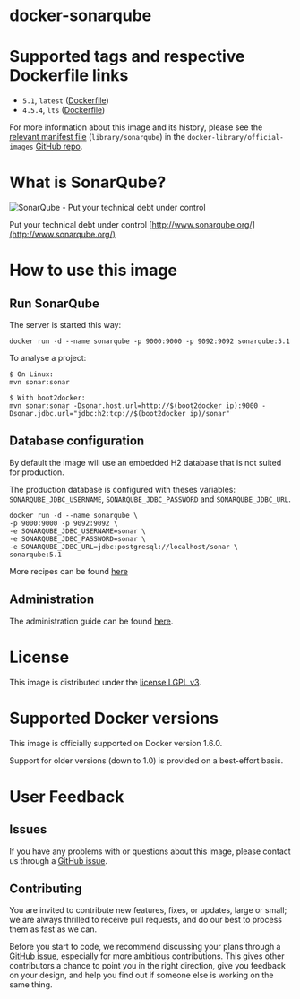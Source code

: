 docker-sonarqube
================

# Supported tags and respective Dockerfile links

* `5.1`, `latest` ([Dockerfile](https://github.com/SonarSource/docker-sonarqube/blob/master/5.1/Dockerfile))
* `4.5.4`, `lts` ([Dockerfile](https://github.com/SonarSource/docker-sonarqube/blob/master/4.5.4/Dockerfile))

For more information about this image and its history, please see the
[relevant manifest file](https://github.com/docker-library/official-images/blob/master/library/sonarqube) (`library/sonarqube`) in the `docker-library/official-images` [GitHub repo](https://github.com/docker-library/official-images).

# What is SonarQube?

![SonarQube - Put your technical debt under control](logo.png)

Put your technical debt under control [http://www.sonarqube.org/](http://www.sonarqube.org/)

# How to use this image

## Run SonarQube

The server is started this way:

    docker run -d --name sonarqube -p 9000:9000 -p 9092:9092 sonarqube:5.1

To analyse a project:

    $ On Linux:
    mvn sonar:sonar

    $ With boot2docker:
    mvn sonar:sonar -Dsonar.host.url=http://$(boot2docker ip):9000 -Dsonar.jdbc.url="jdbc:h2:tcp://$(boot2docker ip)/sonar"

## Database configuration

By default the image will use an embedded H2 database that is not suited for production.

The production database is configured with theses variables:
`SONARQUBE_JDBC_USERNAME`, `SONARQUBE_JDBC_PASSWORD` and `SONARQUBE_JDBC_URL`.

    docker run -d --name sonarqube \
    -p 9000:9000 -p 9092:9092 \
    -e SONARQUBE_JDBC_USERNAME=sonar \
    -e SONARQUBE_JDBC_PASSWORD=sonar \
    -e SONARQUBE_JDBC_URL=jdbc:postgresql://localhost/sonar \
    sonarqube:5.1

More recipes can be found [here](https://github.com/SonarSource/docker-sonarqube/blob/master/recipes.md)

## Administration

The administration guide can be found [here](http://docs.sonarqube.org/display/SONAR/Administration+Guide).

# License

This image is distributed under the [license LGPL v3](http://www.gnu.org/licenses/lgpl.txt).

# Supported Docker versions

This image is officially supported on Docker version 1.6.0.

Support for older versions (down to 1.0) is provided on a best-effort basis.

# User Feedback

## Issues

If you have any problems with or questions about this image, please contact us
through a [GitHub issue](https://github.com/SonarSource/docker-sonarqube/issues).

## Contributing

You are invited to contribute new features, fixes, or updates, large or small; we are always thrilled to receive pull requests,
and do our best to process them as fast as we can.

Before you start to code, we recommend discussing your plans through a [GitHub issue](https://github.com/SonarSource/docker-sonarqube/issues),
especially for more ambitious contributions.
This gives other contributors a chance to point you in the right direction,
give you feedback on your design, and help you find out if someone else is working on the same thing.
